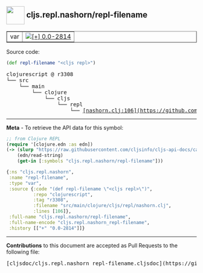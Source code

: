 ## <img width="48px" valign="middle" src="http://i.imgur.com/Hi20huC.png"> cljs.repl.nashorn/repl-filename

 <table border="1">
<tr>

<td>var</td>
<td><a href="https://github.com/cljsinfo/cljs-api-docs/tree/0.0-2814"><img valign="middle" alt="[+] 0.0-2814" src="https://img.shields.io/badge/+-0.0--2814-lightgrey.svg"></a> </td>
</tr>
</table>






Source code:

```clj
(def repl-filename "<cljs repl>")
```

 <pre>
clojurescript @ r3308
└── src
    └── main
        └── clojure
            └── cljs
                └── repl
                    └── <ins>[nashorn.clj:106](https://github.com/clojure/clojurescript/blob/r3308/src/main/clojure/cljs/repl/nashorn.clj#L106)</ins>
</pre>


---

__Meta__ - To retrieve the API data for this symbol:

```clj
;; from Clojure REPL
(require '[clojure.edn :as edn])
(-> (slurp "https://raw.githubusercontent.com/cljsinfo/cljs-api-docs/catalog/cljs-api.edn")
    (edn/read-string)
    (get-in [:symbols "cljs.repl.nashorn/repl-filename"]))
```

```clj
{:ns "cljs.repl.nashorn",
 :name "repl-filename",
 :type "var",
 :source {:code "(def repl-filename \"<cljs repl>\")",
          :repo "clojurescript",
          :tag "r3308",
          :filename "src/main/clojure/cljs/repl/nashorn.clj",
          :lines [106]},
 :full-name "cljs.repl.nashorn/repl-filename",
 :full-name-encode "cljs.repl.nashorn_repl-filename",
 :history [["+" "0.0-2814"]]}

```

---

__Contributions__ to this document are accepted as Pull Requests to the following file:

 <pre>
[cljsdoc/cljs.repl.nashorn_repl-filename.cljsdoc](https://github.com/cljsinfo/cljs-api-docs/blob/master/cljsdoc/cljs.repl.nashorn_repl-filename.cljsdoc)
</pre>

